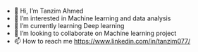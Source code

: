 - 👋 Hi, I’m Tanzim Ahmed
- 👀 I’m interested in Machine learning and data analysis
- 🌱 I’m currently learning Deep learning 
- 💞️ I’m looking to collaborate on Machine learning project
- 📫 How to reach me https://www.linkedin.com/in/tanzim077/
<!---
tanzim077/tanzim077 is a ✨ special ✨ repository because its `README.md` (this file) appears on your GitHub profile.
You can click the Preview link to take a look at your changes.
--->
